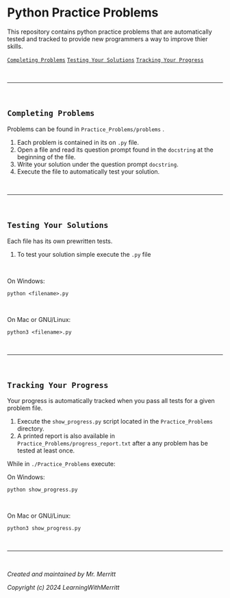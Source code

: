 # Python Practice Problems
This repository contains python practice problems that are automatically tested and tracked to provide new programmers a way to improve thier skills. 

[`Completing Problems`](#completing-problems)
[`Testing Your Solutions`](#testing-your-solutions)
[`Tracking Your Progress`](#tracking-your-progress)

<br>

___

<br>

## `Completing Problems`
Problems can be found in `Practice_Problems/problems` . 
1. Each problem is contained in its on `.py` file. 
1. Open a file and read its question prompt found in the `docstring` at the beginning of the file. 
1. Write your solution under the  question prompt `docstring`.
1. Execute the file to automatically test your solution. 

<br>

___

<br>

## `Testing Your Solutions`
Each file has its own prewritten tests.
1. To test your solution simple execute the `.py` file

<br>

On Windows:
```
python <filename>.py
```

<br>

On Mac or GNU/Linux:
```
python3 <filename>.py
```

<br>

___

<br>

## `Tracking Your Progress`
Your progress is automatically tracked when you pass all tests for a given problem file. 
1. Execute the `show_progress.py` script located in the `Practice_Problems` directory.
1. A printed report is also available  in `Practice_Problems/progress_report.txt` after a any problem has be tested at least once. 


While in `./Practice_Problems` execute:

On Windows:
```
python show_progress.py
```

<br>

On Mac or GNU/Linux:
```
python3 show_progress.py
```

<br>

___

<br>

*Created and maintained by Mr. Merritt*

*Copyright (c) 2024 LearningWithMerritt*
